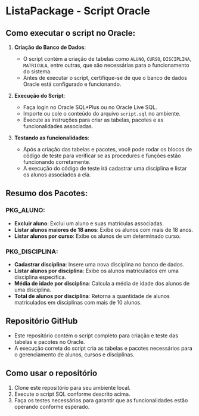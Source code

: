 # ListaPackage - Script Oracle

## Como executar o script no Oracle:

1. **Criação do Banco de Dados**:
   - O script contém a criação de tabelas como `ALUNO`, `CURSO`, `DISCIPLINA`, `MATRICULA`, entre outras, que são necessárias para o funcionamento do sistema.
   - Antes de executar o script, certifique-se de que o banco de dados Oracle está configurado e funcionando.

2. **Execução do Script**:
   - Faça login no Oracle SQL*Plus ou no Oracle Live SQL.
   - Importe ou cole o conteúdo do arquivo `script.sql` no ambiente.
   - Execute as instruções para criar as tabelas, pacotes e as funcionalidades associadas.

3. **Testando as funcionalidades**:
   - Após a criação das tabelas e pacotes, você pode rodar os blocos de código de teste para verificar se as procedures e funções estão funcionando corretamente.
   - A execução do código de teste irá cadastrar uma disciplina e listar os alunos associados a ela.

## Resumo dos Pacotes:

### **PKG_ALUNO**:
- **Excluir aluno**: Exclui um aluno e suas matrículas associadas.
- **Listar alunos maiores de 18 anos**: Exibe os alunos com mais de 18 anos.
- **Listar alunos por curso**: Exibe os alunos de um determinado curso.

### **PKG_DISCIPLINA**:
- **Cadastrar disciplina**: Insere uma nova disciplina no banco de dados.
- **Listar alunos por disciplina**: Exibe os alunos matriculados em uma disciplina específica.
- **Média de idade por disciplina**: Calcula a média de idade dos alunos de uma disciplina.
- **Total de alunos por disciplina**: Retorna a quantidade de alunos matriculados em disciplinas com mais de 10 alunos.

## Repositório GitHub

- Este repositório contém o script completo para criação e teste das tabelas e pacotes no Oracle.
- A execução correta do script cria as tabelas e pacotes necessários para o gerenciamento de alunos, cursos e disciplinas.

## Como usar o repositório

1. Clone este repositório para seu ambiente local.
2. Execute o script SQL conforme descrito acima.
3. Faça os testes necessários para garantir que as funcionalidades estão operando conforme esperado.


